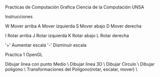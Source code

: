 Practicas de Computación Grafica Ciencia de la Computación UNSA

Instrucciones

W Mover arriba
A Mover izquierda
S Mover abajo
D Mover derecha

I Rotar arriba
J Rotar izquierda
K Rotar abajo
L Rotar derecha

'+' Aumentar escala
'-' Disminuir escala

Practica 1 OpenGL

Dibujar linea con punto Medio \ Dibujar linea 3D \ Dibujar Circulo \ Dibujar poligono \ Transformaciones del Poligono(rotar, escalar, mover) \
